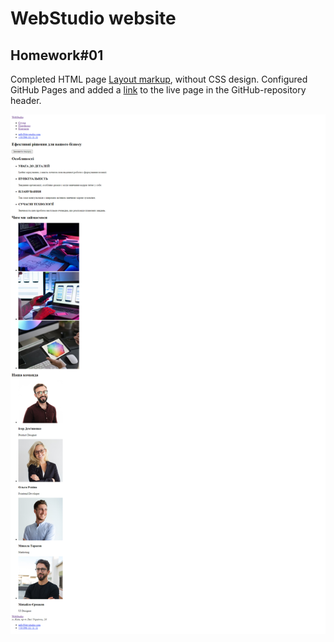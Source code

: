 # WebStudio website

## Homework#01

Completed HTML page
[Layout markup](<https://www.figma.com/file/1ehrLBauvVFu4mVhxsHzyZ/Web-Studio-(Version-2.1)?node-id=0%3A1&mode=dev>),
without CSS design. Configured GitHub Pages and added a
[link](https://valerii2022.github.io/goit-markup-hw-01-FSON/) to the live page in the
GitHub-repository header.

![WebStudio Page](./assets/stodio.png)
